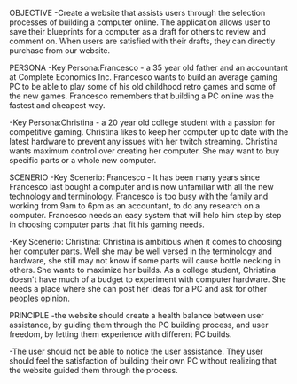 OBJECTIVE
-Create a website that assists users through the selection processes of building a computer online. The application allows user to save their blueprints for a computer as a draft for others to review and comment on. When users are satisfied with their drafts, they can directly purchase from our website.

PERSONA
-Key Persona:Francesco - a 35 year old father and an accountant at Complete Economics Inc. Francesco wants to build an average gaming PC to be able to play some of his old childhood retro games and some of the new games. Francesco remembers that building a PC online was the fastest and cheapest way.

-Key Persona:Christina - a 20 year old college student with a passion for competitive gaming. Christina likes to keep her computer up to date with the latest hardware to prevent any issues with her twitch streaming. Christina wants maximum control over creating her computer. She may want to buy specific parts or a whole new computer.

SCENERIO
-Key Scenerio: Francesco - It has been many years since Francesco last bought a computer and is now unfamiliar with all the new technology and terminology. Francesco is too busy with the family and working from 9am to 6pm as an accountant, to do any research on a computer. Francesco needs an easy system that will help him step by step in choosing computer parts that fit his gaming needs.

-Key Scenerio: Christina: Christina is ambitious when it comes to choosing her computer parts. Well she may be well versed in the terminology and hardware, she still may not know if some parts will cause bottle necking in others. She wants to maximize her builds. As a college student, Christina doesn't have much of a budget to experiment with computer hardware. She needs a place where she can post her ideas for a PC and ask for other peoples opinion.

PRINCIPLE
-the website should create a health balance between user assistance, by guiding them through the PC building process, and user freedom, by letting them experience with different PC builds. 

-The user should not be able to notice the user assistance. They user should feel the satisfaction of building their own PC without realizing that the website guided them through the process.